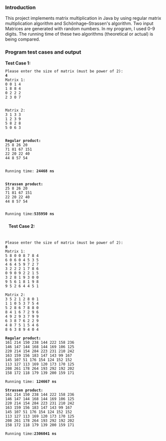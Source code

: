 <h3>Introduction</h3>
<p>This project implements matrix multiplication in Java by using regular matrix multiplication algorithm and Schönhage–Strassen's algorithm. Two input Matrices are generated with random numbers. In my program, I used 0-9 digits. The running time of these two algorithms (theoretical or actual) is being compared.
</p>

<h3>Program test cases and output</h3>
<b>Test Case 1:</b>
<code>
<pre>
Please enter the size of matrix (must be power of 2):
<b>4</b>
Matrix 1:
0 0 1 4 
1 8 8 4 
0 2 2 2 
2 3 0 7 
<br />
Matrix 2:
3 1 3 3 
1 2 3 9 
5 8 2 8 
5 0 6 3 
<br />
<b>Regular product:</b>
25 8 26 20 
71 81 67 151 
22 20 22 40 
44 8 57 54 
<br />
Running time: <b>24468 ns</b>
<br />
<b>Strassen product:</b>
25 8 26 20 
71 81 67 151 
22 20 22 40 
44 8 57 54 

Running time:<b>535950 ns</b>
</pre>
</code>
<b>Test Case 2:</b>
<code>
<pre>
Please enter the size of matrix (must be power of 2):
<b>8</b>
Matrix 1:
5 8 0 0 8 7 8 4 
6 0 6 0 4 5 3 5 
4 6 4 5 9 7 2 7 
3 2 2 2 1 7 8 6 
0 9 0 9 2 2 1 5 
3 2 8 1 9 3 0 0 
9 5 6 1 8 1 9 8 
9 5 2 6 4 4 5 1 

Matrix 2:
3 5 2 1 2 8 0 1 
1 1 0 5 3 7 5 4 
5 2 8 6 7 8 8 0 
8 4 1 6 7 2 9 6 
4 9 2 9 3 7 9 9 
6 3 8 7 6 2 2 9 
4 8 7 5 1 5 4 6 
8 6 3 8 9 4 0 4 

<b>Regular product:</b>
161 214 150 238 144 222 158 236 
146 147 144 168 144 169 106 125 
220 214 154 284 223 231 210 242 
163 159 156 183 147 143 99 167 
145 107 51 176 154 124 152 152 
113 127 113 169 120 173 170 125 
208 261 178 264 193 292 192 202 
158 172 118 179 139 200 159 171 

Running time: <b>124667 ns</b>

<b>Strassen product:</b>
161 214 150 238 144 222 158 236 
146 147 144 168 144 169 106 125 
220 214 154 284 223 231 210 242 
163 159 156 183 147 143 99 167 
145 107 51 176 154 124 152 152 
113 127 113 169 120 173 170 125 
208 261 178 264 193 292 192 202 
158 172 118 179 139 200 159 171 

Running time:<b>2306041 ns</b>

</pre>
</code>
